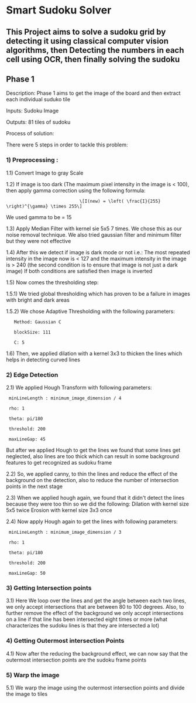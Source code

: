 # Smart Sudoku Solver
This Project aims to solve a sudoku grid by detecting it using classical computer vision algorithms, then Detecting the numbers in each cell using OCR, then finally solving the sudoku
---
## Phase 1

Description: Phase 1 aims to get the image of the board and then extract each individual suduko tile

Inputs: Sudoku Image

Outputs: 81 tiles of sudoku

Process of solution:

There were 5 steps in order to tackle this problem:

### **1) Preprocessing :**

1.1) Convert Image to gray Scale

1.2) If image is too dark (The maximum pixel intensity in the image is < 100), then apply gamma correction using the following formula:
                                
                                \[I(new) = \left( \frac{I}{255} \right)^{\gamma} \times 255\]
  
We used gamma to be = 15

1.3) Apply Median Filter with kernel sie 5x5 7 times. 
     We chose this as our noise removal technique. 
     We also tried gaussian filter and minimum filter but they were not effective

1.4) After this we detect if image is dark mode or not
     i.e.: The most repeated intensity in the image now is < 127 
           and the maximum intensity in the image is > 240 
           (the second condition is to ensure that image is not just a dark image)
     If both conditions are satisfied then image is inverted

1.5) Now comes the thresholding step:

1.5.1) We tried global thresholding which has proven to be a failure in images    with bright and dark areas

1.5.2) We chose Adaptive Thresholding with the following parameters:

       Method: Gaussian C
       
       blockSize: 111
       
       C: 5
       

1.6) Then, we applied dilation with a kernel 3x3 to thicken the lines which helps in detecting curved lines


### **2) Edge Detection**

2.1) We applied Hough Transform with following parameters:

     minLineLength : minimum_image_dimension / 4
     
     rho: 1

     theta: pi/180
     
     threshold: 200
     
     maxLineGap: 45
     
  But after we applied Hough to get the lines we found that some lines get neglected, also lines are too thick which can result in some background features to get recognized as sudoku frame

2.2) So, we applied canny, to thin the lines and reduce the effect of the  background on the detection, also to reduce the number of intersection points in the next stage 

2.3) When we applied hough again, we found that it didn't detect the lines because they were too thin so we did the following:
      Dilation with kernel size 5x5 twice
      Erosion with kernel size 3x3 once

2.4) Now apply Hough again to get the lines with following parameters:

     minLineLength : minimum_image_dimension / 3
     
     rho: 1
     
     theta: pi/180
     
     threshold: 200
     
     maxLineGap: 50
     

### **3) Getting Intersection points**

3.1) Here We loop over the lines and get the angle between each two lines, we only accept intersections that are between 80 to 100 degrees. Also, to further remove the effect of the background we only accept intersections on a line if that line has been intersected eight times or more (what characterizes the sudoku lines is that they are intersected a lot)

### **4) Getting Outermost intersection Points**

4.1) Now after the reducing the background effect, we can now say that the outermost intersection points are the sudoku frame points

### **5) Warp the image**

5.1) We warp the image using the outermost intersection points and divide the image to tiles



